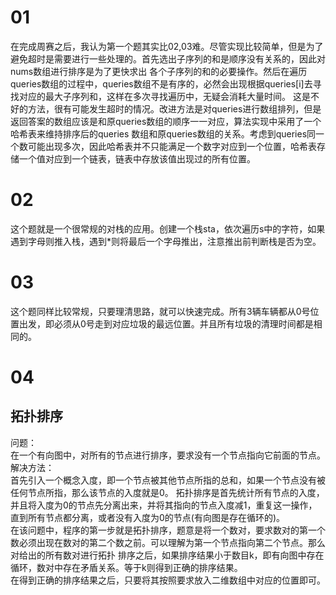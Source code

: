 # 01
在完成周赛之后，我认为第一个题其实比02,03难。尽管实现比较简单，但是为了避免超时是需要进行一些处理的。首先选出子序列的和是顺序没有关系的，因此对nums数组进行排序是为了更快求出
各个子序列的和的必要操作。然后在遍历queries数组的过程中，queries数组不是有序的，必然会出现根据queries\[i]去寻找对应的最大子序列和，这样在多次寻找遍历中，无疑会消耗大量时间。
这是不好的方法，很有可能发生超时的情况。改进方法是对queries进行数组排列，但是返回答案的数组应该是和原queries数组的顺序一一对应，算法实现中采用了一个哈希表来维持排序后的queries
数组和原queries数组的关系。考虑到queries同一个数可能出现多次，因此哈希表并不只能满足一个数字对应到一个位置，哈希表存储一个值对应到一个链表，链表中存放该值出现过的所有位置。
# 02
这个题就是一个很常规的对栈的应用。创建一个栈sta，依次遍历s中的字符，如果遇到字母则推入栈，遇到\*则将最后一个字母推出，注意推出前判断栈是否为空。
# 03 
这个题同样比较常规，只要理清思路，就可以快速完成。所有3辆车辆都从0号位置出发，即必须从0号走到对应垃圾的最远位置。并且所有垃圾的清理时间都是相同的。
# 04
## 拓扑排序
问题：<br>
在一个有向图中，对所有的节点进行排序，要求没有一个节点指向它前面的节点。<br>
解决方法：<br>
首先引入一个概念入度，即一个节点被其他节点所指的总和，如果一个节点没有被任何节点所指，那么该节点的入度就是0。
拓扑排序是首先统计所有节点的入度，并且将入度为0的节点先分离出来，并将其指向的节点入度减1，重复这一操作，直到所有节点都分离，或者没有入度为0的节点(有向图是存在循环的)。<br>
在该问题中，程序的第一步就是拓扑排序，题意是将一个数对，要求数对的第一个数必须出现在数对的第二个数之前。可以理解为第一个节点指向第二个节点。那么对给出的所有数对进行拓扑
排序之后，如果排序结果小于数目k，即有向图中存在循环，数对中存在矛盾关系。等于k则得到正确的排序结果。<br>
在得到正确的排序结果之后，只要将其按照要求放入二维数组中对应的位置即可。
